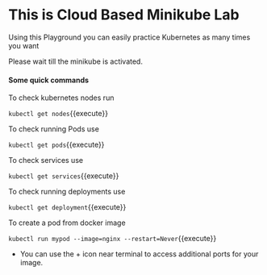 # This is Cloud Based Minikube Lab

Using this Playground you can easily practice Kubernetes as many times you want

Please wait till the minikube is activated.

#### Some quick commands

To check kubernetes nodes run

`kubectl get nodes`{{execute}}

To check running Pods use

`kubectl get pods`{{execute}}

To check services use

`kubectl get services`{{execute}}

To check running deployments use

`kubectl get deployment`{{execute}}

To create a pod from docker image

`kubectl run mypod --image=nginx --restart=Never`{{execute}}

* You can use the + icon near terminal to access additional ports for your image.
